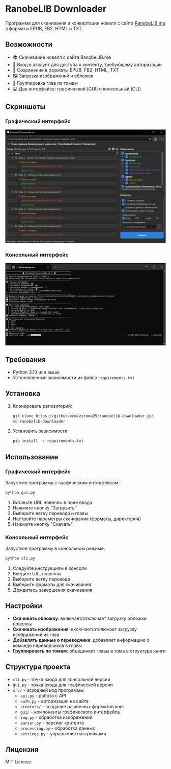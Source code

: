 # RanobeLIB Downloader

Программа для скачивания и конвертации новелл с сайта [RanobeLIB.me](https://ranobelib.me) в форматы EPUB, FB2, HTML и TXT.

## Возможности

- 📚 Скачивание новелл с сайта RanobeLIB.me
- 🔐 Вход в аккаунт для доступа к контенту, требующему авторизации
- 📱 Сохранение в форматы EPUB, FB2, HTML, TXT
- 🖼️ Загрузка изображений и обложек
- 🧩 Группировка глав по томам
- 💻 Два интерфейса: графический (GUI) и консольный (CLI)

## Скриншоты

### Графический интерфейс

![GUI интерфейс](screenshots/gui.png)

### Консольный интерфейс

![CLI интерфейс](screenshots/cli.png)

## Требования

- Python 3.10 или выше
- Установленные зависимости из файла `requirements.txt`

## Установка

1. Клонировать репозиторий:
   ```bash
   git clone https://github.com/zeroma25/ranobelib-downloader.git
   cd ranobelib-downloader
   ```

2. Установить зависимости:
   ```bash
   pip install -r requirements.txt
   ```

## Использование

### Графический интерфейс

Запустите программу с графическим интерфейсом:

```bash
python gui.py
```

1. Вставьте URL новеллы в поле ввода
2. Нажмите кнопку "Загрузить"
3. Выберите ветку перевода и главы
4. Настройте параметры скачивания (форматы, директория)
5. Нажмите кнопку "Скачать"

### Консольный интерфейс

Запустите программу в консольном режиме:

```bash
python cli.py
```

1. Следуйте инструкциям в консоли
2. Введите URL новеллы
3. Выберите ветку перевода
4. Выберите форматы для скачивания
5. Дождитесь завершения скачивания

## Настройки

- **Скачивать обложку**: включает/отключает загрузку обложки новеллы
- **Скачивать изображения**: включает/отключает загрузку изображений из глав
- **Добавлять данные о переводчике**: добавляет информацию о команде переводчиков в главы
- **Группировать по томам**: объединяет главы в тома в структуре книги

## Структура проекта

- `cli.py` - точка входа для консольной версии
- `gui.py` - точка входа для графической версии
- `src/` - исходный код программы
  - `api.py` - работа с API
  - `auth.py` - авторизация на сайте
  - `creators/` - создание различных форматов книг
  - `gui/` - компоненты графического интерфейса
  - `img.py` - обработка изображений
  - `parser.py` - парсинг контента
  - `processing.py` - обработка данных
  - `settings.py` - управление настройками

## Лицензия

MIT License.
